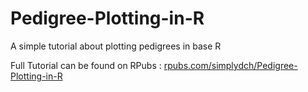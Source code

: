 # Pedigree-Plotting-in-R
A simple tutorial about plotting pedigrees in base R

Full Tutorial can be found on RPubs :
<a href="https://rpubs.com/simplydch/Pedigree-Plotting-in-R">rpubs.com/simplydch/Pedigree-Plotting-in-R</a>
